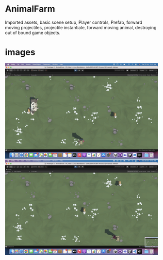 # AnimalFarm
Imported assets,
basic scene setup,
Player controls, 
Prefab, 
forward moving projectiles, 
projectile instantiate, 
forward moving animal, destroying out of bound game objects.

# images
![My Image](images/1.png)
![My Image](images/2.png)
